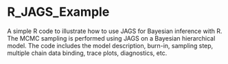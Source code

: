 # R_JAGS_Example
A simple R code to illustrate how to use JAGS for Bayesian inference with R. The MCMC sampling is performed using JAGS on a Bayesian hierarchical model. The code includes the model description, burn-in, sampling step, multiple chain data binding, trace plots, diagnostics, etc. 
